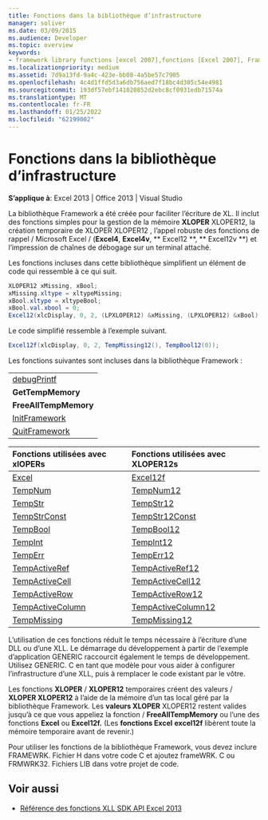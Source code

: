 ```yaml
---
title: Fonctions dans la bibliothèque d’infrastructure
manager: soliver
ms.date: 03/09/2015
ms.audience: Developer
ms.topic: overview
keywords:
- framework library functions [excel 2007],functions [Excel 2007], Framework library
ms.localizationpriority: medium
ms.assetid: 7d9a13fd-9a4c-423e-bb08-4a5be57c7905
ms.openlocfilehash: 4c4d1ffd5d3a6db756aed7f18bc4d305c54e4981
ms.sourcegitcommit: 193df57ebf141020852d2ebc8cf0931edb71574a
ms.translationtype: MT
ms.contentlocale: fr-FR
ms.lasthandoff: 01/25/2022
ms.locfileid: "62199002"
---
```

# <a name="functions-in-the-framework-library"></a>Fonctions dans la bibliothèque d’infrastructure

**S’applique à**: Excel 2013 | Office 2013 | Visual Studio 
  
La bibliothèque Framework a été créée pour faciliter l’écriture de XL. Il inclut des fonctions simples pour la gestion de la mémoire **XLOPER** XLOPER12, la création temporaire de XLOPER XLOPER12 , l’appel robuste des fonctions de rappel /   Microsoft Excel  /  (**Excel4**, **Excel4v**, ** Excel12 **, ** Excel12v **) et l’impression de chaînes de débogage sur un terminal attaché.
  
Les fonctions incluses dans cette bibliothèque simplifient un élément de code qui ressemble à ce qui suit.
  
```cs
XLOPER12 xMissing, xBool;
xMissing.xltype = xltypeMissing;
xBool.xltype = xltypeBool;
xBool.val.xbool = 0;
Excel12(xlcDisplay, 0, 2, (LPXLOPER12) &xMissing, (LPXLOPER12) &xBool);
```

Le code simplifié ressemble à l’exemple suivant.
  
```cs
Excel12f(xlcDisplay, 0, 2, TempMissing12(), TempBool12(0));
```

Les fonctions suivantes sont incluses dans la bibliothèque Framework :
  
||
|:-----|
|[debugPrintf](debugprintf.md) <br/> |
|**GetTempMemory** <br/> |
|**FreeAllTempMemory** <br/> |
|[InitFramework](initframework.md) <br/> |
|[QuitFramework](quitframework.md) <br/> |
   
|**Fonctions utilisées avec xlOPERs**|**Fonctions utilisées avec XLOPER12s**|
|:-----|:-----|
|[Excel](excel-excel12f.md) <br/> |[Excel12f](excel-excel12f.md) <br/> |
|[TempNum](tempnum-tempnum12.md) <br/> |[TempNum12](tempnum-tempnum12.md) <br/> |
|[TempStr](tempstr.md) <br/> |[TempStr12](tempstrconst-tempstr12.md) <br/> |
|[TempStrConst](tempstrconst-tempstr12.md) <br/> |[TempStr12Const](tempstrconst-tempstr12.md) <br/> |
|[TempBool](tempbool-tempbool12.md) <br/> |[TempBool12](tempbool-tempbool12.md) <br/> |
|[TempInt](tempint-tempint12.md) <br/> |[TempInt12](tempint-tempint12.md) <br/> |
|[TempErr](temperr-temperr12.md) <br/> |[TempErr12](temperr-temperr12.md) <br/> |
|[TempActiveRef](tempactiveref-tempactiveref12.md) <br/> |[TempActiveRef12](tempactiveref-tempactiveref12.md) <br/> |
|[TempActiveCell](tempactivecell-tempactivecell12.md) <br/> |[TempActiveCell12](tempactivecell-tempactivecell12.md) <br/> |
|[TempActiveRow](tempactiverow-tempactiverow12.md) <br/> |[TempActiveRow12](tempactiverow-tempactiverow12.md) <br/> |
|[TempActiveColumn](tempactivecolumn-tempactivecolumn12.md) <br/> |[TempActiveColumn12](tempactivecolumn-tempactivecolumn12.md) <br/> |
|[TempMissing](tempmissing-tempmissing12.md) <br/> |[TempMissing12](tempmissing-tempmissing12.md) <br/> |
   
L’utilisation de ces fonctions réduit le temps nécessaire à l’écriture d’une DLL ou d’une XLL. Le démarrage du développement à partir de l’exemple d’application GENERIC raccourcit également le temps de développement. Utilisez GENERIC. C en tant que modèle pour vous aider à configurer l’infrastructure d’une XLL, puis à remplacer le code existant par le vôtre.
  
Les fonctions **XLOPER** /  **XLOPER12** temporaires créent des valeurs  /  **XLOPER XLOPER12** à l’aide de la mémoire d’un tas local géré par la bibliothèque Framework. Les **valeurs XLOPER** XLOPER12 restent valides jusqu’à ce que vous appeliez la fonction /   **FreeAllTempMemory** ou l’une des fonctions **Excel** ou **Excel12f.** (Les **fonctions Excel** **excel12f** libèrent toute la mémoire temporaire avant de revenir.) 
  
Pour utiliser les fonctions de la bibliothèque Framework, vous devez inclure FRAMEWRK. Fichier H dans votre code C et ajoutez frameWRK. C ou FRMWRK32. Fichiers LIB dans votre projet de code.
  
## <a name="see-also"></a>Voir aussi

- [Référence des fonctions XLL SDK API Excel 2013](excel-xll-sdk-api-function-reference.md)

